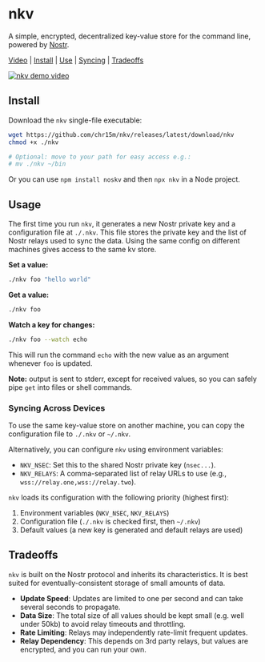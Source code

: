 # nkv

A simple, encrypted, decentralized key-value store for the command line, powered by [Nostr](https://en.wikipedia.org/wiki/Nostr).

[Video](https://www.youtube.com/watch?v=DSCQcAT5AEw) | [Install](#install) | [Use](#usage) | [Syncing](#syncing-across-devices) | [Tradeoffs](#tradeoffs)

[![nkv demo video](https://i3.ytimg.com/vi/DSCQcAT5AEw/sddefault.jpg)](https://www.youtube.com/watch?v=DSCQcAT5AEw)

## Install

Download the `nkv` single-file executable:

```bash
wget https://github.com/chr15m/nkv/releases/latest/download/nkv
chmod +x ./nkv

# Optional: move to your path for easy access e.g.:
# mv ./nkv ~/bin
```

Or you can use `npm install noskv` and then `npx nkv` in a Node project.

## Usage

The first time you run `nkv`, it generates a new Nostr private key and a configuration file at `./.nkv`. This file stores the private key and the list of Nostr relays used to sync the data. Using the same config on different machines gives access to the same kv store.

**Set a value:**
```bash
./nkv foo "hello world"
```

**Get a value:**
```bash
./nkv foo
```

**Watch a key for changes:**
```bash
./nkv foo --watch echo
```
This will run the command `echo` with the new value as an argument whenever `foo` is updated.

**Note:** output is sent to stderr, except for received values, so you can safely pipe `get` into files or shell commands.

### Syncing Across Devices

To use the same key-value store on another machine, you can copy the configuration file to `./.nkv` or `~/.nkv`.

Alternatively, you can configure `nkv` using environment variables:
- `NKV_NSEC`: Set this to the shared Nostr private key (`nsec...`).
- `NKV_RELAYS`: A comma-separated list of relay URLs to use (e.g., `wss://relay.one,wss://relay.two`).

`nkv` loads its configuration with the following priority (highest first):
1. Environment variables (`NKV_NSEC`, `NKV_RELAYS`)
2. Configuration file (`./.nkv` is checked first, then `~/.nkv`)
3. Default values (a new key is generated and default relays are used)

## Tradeoffs

`nkv` is built on the Nostr protocol and inherits its characteristics. It is best suited for eventually-consistent storage of small amounts of data.

- **Update Speed**: Updates are limited to one per second and can take several seconds to propagate.
- **Data Size**: The total size of all values should be kept small (e.g. well under 50kb) to avoid relay timeouts and throttling.
- **Rate Limiting**: Relays may independently rate-limit frequent updates.
- **Relay Dependency**: This depends on 3rd party relays, but values are encrypted, and you can run your own.
